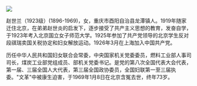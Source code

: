 ![](https://s2.loli.net/2022/08/12/BnyLzeUbudiMf9s.jpg)

赵世兰（1923级）(1896-1969)，女，重庆市酉阳自治县龙潭镇人。1919年随家迁住北京，在弟弟赵世炎的启发下，逐步接受了共产主义思想的教育，发奋自学，于1923年考入北京国立女子师范大学。1925年参加了共产党领导的北京学生反对段祺瑞卖国关税协定和妇女解放运动。1926年3月在上海加入中国共产党。

历任中华人民共和国妇女联合会常委，中央国家机关党委委员，燃料工业部人事司司长，煤炭工业部党组成员、部机关党委书记。是党的第八次全国代表大会代表，第一届、三届全国人大代表，第三届全国政协委员，全国妇联第一至三届执委。"文革"中被康生迫害，于1969年1月8日在北京含冤去世，终年73岁。